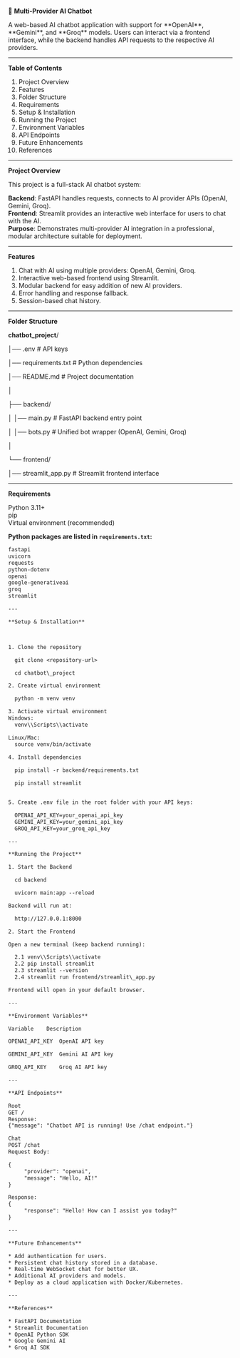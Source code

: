 🤖 **Multi-Provider AI Chatbot**

A web-based AI chatbot application with support for \*\*OpenAI\*\*, \*\*Gemini\*\*, and \*\*Groq\*\* models. Users can interact via a frontend interface, while the backend handles API requests to the respective AI providers.

---

**Table of Contents**



1. Project Overview
2. Features 
3. Folder Structure 
4. Requirements  
5. Setup & Installation
6. Running the Project
7. Environment Variables 
8. API Endpoints
9. Future Enhancements
10. References

---

**Project Overview**

This project is a full-stack AI chatbot system:

**Backend**: FastAPI handles requests, connects to AI provider APIs (OpenAI, Gemini, Groq).  
**Frontend**: Streamlit provides an interactive web interface for users to chat with the AI.  
**Purpose**: Demonstrates multi-provider AI integration in a professional, modular architecture suitable for deployment.

---

**Features**

1. Chat with AI using multiple providers: OpenAI, Gemini, Groq.  
2. Interactive web-based frontend using Streamlit.  
3. Modular backend for easy addition of new AI providers.  
4. Error handling and response fallback.  
5. Session-based chat history.  

---

**Folder Structure**

**chatbot_project**/

│── .env # API keys

│── requirements.txt # Python dependencies

│── README.md # Project documentation

│

├── backend/

│ │── main.py # FastAPI backend entry point

│ │── bots.py # Unified bot wrapper (OpenAI, Gemini, Groq)

│

└── frontend/

│── streamlit\_app.py # Streamlit frontend interface

---

**Requirements**

Python 3.11+  
pip  
Virtual environment (recommended)  


**Python packages are listed in `requirements.txt`:**

```txt
fastapi
uvicorn
requests
python-dotenv
openai
google-generativeai
groq
streamlit

---

**Setup & Installation**



1. Clone the repository

  git clone <repository-url>

  cd chatbot\_project

2. Create virtual environment

  python -m venv venv

3. Activate virtual environment
Windows:
  venv\\Scripts\\activate

Linux/Mac:
  source venv/bin/activate

4. Install dependencies
  
  pip install -r backend/requirements.txt

  pip install streamlit


5. Create .env file in the root folder with your API keys:

  OPENAI_API_KEY=your_openai_api_key
  GEMINI_API_KEY=your_gemini_api_key
  GROQ_API_KEY=your_groq_api_key

---

**Running the Project**

1. Start the Backend

  cd backend

  uvicorn main:app --reload

Backend will run at:

  http://127.0.0.1:8000

2. Start the Frontend

Open a new terminal (keep backend running):

  2.1 venv\\Scripts\\activate
  2.2 pip install streamlit
  2.3 streamlit --version
  2.4 streamlit run frontend/streamlit\_app.py

Frontend will open in your default browser.

---

**Environment Variables**

Variable	Description

OPENAI_API_KEY	OpenAI API key

GEMINI_API_KEY	Gemini AI API key

GROQ_API_KEY	Groq AI API key

---

**API Endpoints**

Root
GET /
Response:
{"message": "Chatbot API is running! Use /chat endpoint."}

Chat
POST /chat
Request Body:

{
     "provider": "openai",
     "message": "Hello, AI!"
}

Response:
{
     "response": "Hello! How can I assist you today?"
}

---

**Future Enhancements**

* Add authentication for users.
* Persistent chat history stored in a database.
* Real-time WebSocket chat for better UX.
* Additional AI providers and models.
* Deploy as a cloud application with Docker/Kubernetes.

---

**References**

* FastAPI Documentation
* Streamlit Documentation
* OpenAI Python SDK
* Google Gemini AI
* Groq AI SDK
